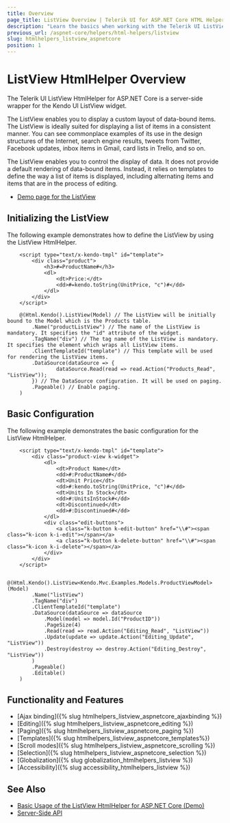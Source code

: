```yaml
---
title: Overview
page_title: ListView Overview | Telerik UI for ASP.NET Core HTML Helpers
description: "Learn the basics when working with the Telerik UI ListView HtmlHelper for ASP.NET Core (MVC 6 or ASP.NET Core MVC)."
previous_url: /aspnet-core/helpers/html-helpers/listview
slug: htmlhelpers_listview_aspnetcore
position: 1
---
```


# ListView HtmlHelper Overview

The Telerik UI ListView HtmlHelper for ASP.NET Core is a server-side wrapper for the Kendo UI ListView widget.

The ListView enables you to display a custom layout of data-bound items. The ListView is ideally suited for displaying a list of items in a consistent manner. You can see commonplace examples of its use in the design structures of the Internet, search engine results, tweets from Twitter, Facebook updates, inbox items in Gmail, card lists in Trello, and so on.

The ListView enables you to control the display of data. It does not provide a default rendering of data-bound items. Instead, it relies on templates to define the way a list of items is displayed, including alternating items and items that are in the process of editing.

* [Demo page for the ListView](https://demos.telerik.com/aspnet-core/listview/index)

## Initializing the ListView

The following example demonstrates how to define the ListView by using the ListView HtmlHelper.

```Template
    <script type="text/x-kendo-tmpl" id="template">
        <div class="product">
            <h3>#=ProductName#</h3>
            <dl>
                <dt>Price:</dt>
                <dd>#=kendo.toString(UnitPrice, "c")#</dd>
            </dl>
        </div>
    </script>
```
```Razor
    @(Html.Kendo().ListView(Model) // The ListView will be initially bound to the Model which is the Products table.
        .Name("productListView") // The name of the ListView is mandatory. It specifies the "id" attribute of the widget.
        .TagName("div") // The tag name of the ListView is mandatory. It specifies the element which wraps all ListView items.
        .ClientTemplateId("template") // This template will be used for rendering the ListView items.
        .DataSource(dataSource => {
                dataSource.Read(read => read.Action("Products_Read", "ListView"));
        }) // The DataSource configuration. It will be used on paging.
        .Pageable() // Enable paging.
    )
```

## Basic Configuration

The following example demonstrates the basic configuration for the ListView HtmlHelper.

```Template
    <script type="text/x-kendo-tmpl" id="template">
        <div class="product-view k-widget">
            <dl>
                <dt>Product Name</dt>
                <dd>#:ProductName#</dd>
                <dt>Unit Price</dt>
                <dd>#:kendo.toString(UnitPrice, "c")#</dd>
                <dt>Units In Stock</dt>
                <dd>#:UnitsInStock#</dd>
                <dt>Discontinued</dt>
                <dd>#:Discontinued#</dd>
            </dl>
            <div class="edit-buttons">
                <a class="k-button k-edit-button" href="\\#"><span class="k-icon k-i-edit"></span></a>
                <a class="k-button k-delete-button" href="\\#"><span class="k-icon k-i-delete"></span></a>
            </div>
        </div>
    </script>
```
```Razor
    @(Html.Kendo().ListView<Kendo.Mvc.Examples.Models.ProductViewModel>(Model)
        .Name("listView")
        .TagName("div")
        .ClientTemplateId("template")
        .DataSource(dataSource => dataSource
            .Model(model => model.Id("ProductID"))
            .PageSize(4)
            .Read(read => read.Action("Editing_Read", "ListView"))
            .Update(update => update.Action("Editing_Update", "ListView"))
            .Destroy(destroy => destroy.Action("Editing_Destroy", "ListView"))
        )
        .Pageable()
        .Editable()
    )
```

## Functionality and Features

* [Ajax binding]({% slug htmlhelpers_listview_aspnetcore_ajaxbinding %})
* [Editing]({% slug htmlhelpers_listview_aspnetcore_editing %})
* [Paging]({% slug htmlhelpers_listview_aspnetcore_paging %})
* [Templates]({% slug htmlhelpers_listview_aspnetcore_templates%})
* [Scroll modes]({% slug htmlhelpers_listview_aspnetcore_scrolling %})
* [Selection]({% slug htmlhelpers_listview_aspnetcore_selection %})
* [Globalization]({% slug globalization_htmlhelpers_listview %})
* [Accessibility]({% slug accessibility_htmlhelpers_listview %})

## See Also

* [Basic Usage of the ListView HtmlHelper for ASP.NET Core (Demo)](https://demos.telerik.com/aspnet-core/listview/index)
* [Server-Side API](/api/listview)
